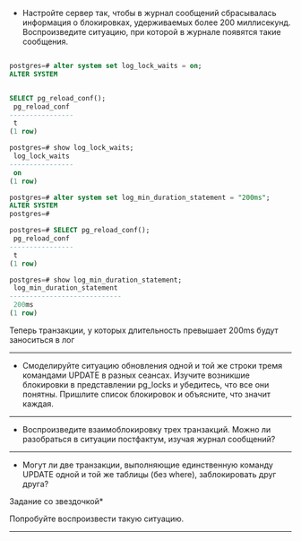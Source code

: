 
* Настройте сервер так, чтобы в журнал сообщений сбрасывалась информация о блокировках, удерживаемых более 200 миллисекунд. Воспроизведите ситуацию, при которой в журнале появятся такие сообщения.

```sql

postgres=# alter system set log_lock_waits = on;
ALTER SYSTEM


SELECT pg_reload_conf();
 pg_reload_conf
----------------
 t
(1 row)

postgres=# show log_lock_waits;
 log_lock_waits
----------------
 on
(1 row)

```

```sql
postgres=# alter system set log_min_duration_statement = "200ms";
ALTER SYSTEM
postgres=#

postgres=# SELECT pg_reload_conf();
 pg_reload_conf
----------------
 t
(1 row)

postgres=# show log_min_duration_statement;
 log_min_duration_statement
----------------------------
 200ms
(1 row)

```

Теперь транзакции, у которых длительность превышает 200ms будут заноситься в лог

--------------------


* Смоделируйте ситуацию обновления одной и той же строки тремя командами UPDATE в разных сеансах. Изучите возникшие блокировки в представлении pg_locks и убедитесь, что все они понятны. Пришлите список блокировок и объясните, что значит каждая.





---------------------


* Воспроизведите взаимоблокировку трех транзакций. Можно ли разобраться в ситуации постфактум, изучая журнал сообщений?


---------------------


* Могут ли две транзакции, выполняющие единственную команду UPDATE одной и той же таблицы (без where), заблокировать друг друга?
  
Задание со звездочкой*

Попробуйте воспроизвести такую ситуацию.


---------------------
